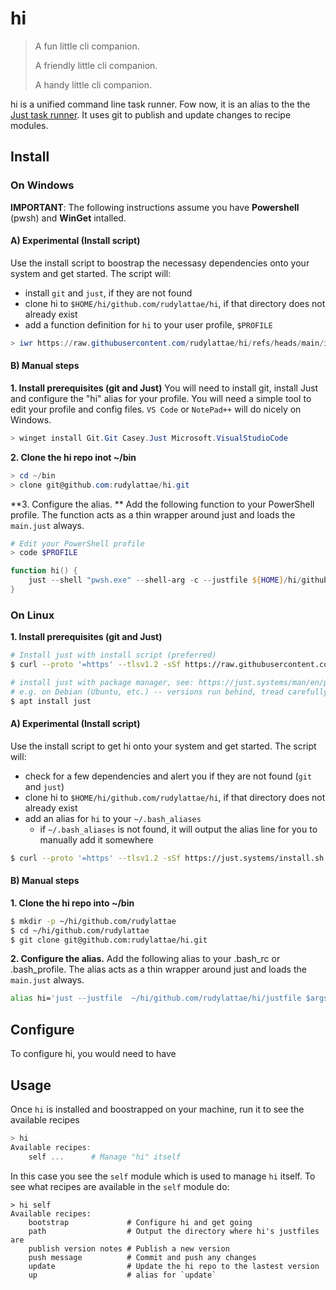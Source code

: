 # hi
> A fun little cli companion.
>
> A friendly little cli companion.
> 
> A handy little cli companion.

hi is a unified command line task runner. Fow now, it is an alias to the the [Just task runner](https://just.systems). It uses git to publish and update changes to recipe modules. 

## Install
### On Windows

**IMPORTANT**: The following instructions assume you have **Powershell** (pwsh) and **WinGet** intalled.

#### A) Experimental (Install script)
Use the install script to boostrap the necessasy dependencies onto your system and get started. The script will:
- install `git` and `just`, if they are not found
- clone hi to `$HOME/hi/github.com/rudylattae/hi`, if that directory does not already exist
- add a function definition for `hi` to your user profile, `$PROFILE`
```powershell
> iwr https://raw.githubusercontent.com/rudylattae/hi/refs/heads/main/install.ps1 -useb | iex
```

#### B) Manual steps
**1. Install prerequisites (git and Just)**
You will need to install git, install Just and configure the "hi" alias for your profile. You will need a simple tool to edit your profile and config files.  `VS Code`  or `NotePad++` will do nicely on Windows.
```powershell
> winget install Git.Git Casey.Just Microsoft.VisualStudioCode
```

**2. Clone the hi repo inot ~/bin**
```powershell
> cd ~/bin
> clone git@github.com:rudylattae/hi.git
```

**3. Configure the alias. **
Add the following function to your PowerShell profile. The function acts as a thin wrapper around just and loads the `main.just` always.

```powershell
# Edit your PowerShell profile
> code $PROFILE
```

```powershell
function hi() {
    just --shell "pwsh.exe" --shell-arg -c --justfile ${HOME}/hi/github.com/rudylattae/hi/justfile $args
}
```

### On Linux
**1. Install prerequisites (git and Just)**
```bash
# Install just with install script (preferred)
$ curl --proto '=https' --tlsv1.2 -sSf https://raw.githubusercontent.com/rudylattae/hi/refs/heads/main/install.sh | bash -s

# install just with package manager, see: https://just.systems/man/en/packages.html
# e.g. on Debian (Ubuntu, etc.) -- versions run behind, tread carefully.
$ apt install just
```

#### A) Experimental (Install script)

Use the install script to get hi onto your system and get started. The script will:
- check for a few dependencies and alert you if they are not found (`git` and `just`)
- clone hi to `$HOME/hi/github.com/rudylattae/hi`, if that directory does not already exist
- add an alias for `hi` to your `~/.bash_aliases`
    - if `~/.bash_aliases` is not found, it will output the alias line for you to manually add it somewhere
```bash
$ curl --proto '=https' --tlsv1.2 -sSf https://just.systems/install.sh | bash -s
```

#### B) Manual steps

**1. Clone the hi repo into ~/bin**
```bash
$ mkdir -p ~/hi/github.com/rudylattae
$ cd ~/hi/github.com/rudylattae
$ git clone git@github.com:rudylattae/hi.git
```

**2. Configure the alias.**
Add the following alias to your .bash_rc or .bash_profile. The alias acts as a thin wrapper around just and loads the `main.just` always.

```bash
alias hi='just --justfile  ~/hi/github.com/rudylattae/hi/justfile $args'
```

## Configure
To configure hi, you would need to have 


## Usage
Once `hi` is installed and boostrapped on your machine, run it to see the available recipes
```powershell
> hi
Available recipes:
    self ...      # Manage "hi" itself
```

In this case you see the `self` module which is used to manage `hi` itself. To see what recipes are available in the `self` module do:
```powershel
> hi self
Available recipes:
    bootstrap             # Configure hi and get going
    path                  # Output the directory where hi's justfiles are
    publish version notes # Publish a new version
    push message          # Commit and push any changes
    update                # Update the hi repo to the lastest version
    up                    # alias for `update`
```
